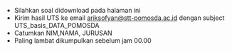 - Silahkan soal didownload pada halaman ini 
- Kirim hasil UTS ke email ariksofyan@stt-pomosda.ac.id dengan subject UTS_basis_DATA_POMOSDA
- Catumkan NIM,NAMA, JURUSAN
- Paling lambat dikumpulkan sebelum jam 00.00
